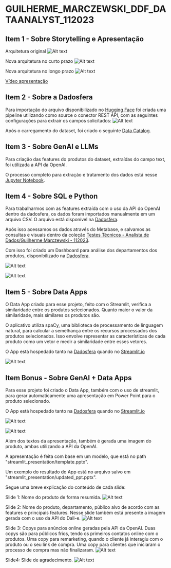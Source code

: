 # GUILHERME_MARCZEWSKI_DDF_DATAANALYST_112023

## Item 1 - Sobre Storytelling e Apresentação

Arquitetura original
![Alt text](img/infra_aws.png)

Nova arquitetura no curto prazo
![Alt text](img/curto_prazo.png)

Nova arquitetura no longo prazo
![Alt text](img/longo_prazo.png)

[Vídeo apresentação](https://www.youtube.com/watch?v=jaK41-sN5VM)

## Item  2 - Sobre a Dadosfera

Para importação do arquivo disponibilizado no [Hugging Face](https://huggingface.co/datasets/spacemanidol/product-search-corpus/viewer/default/train?row=0) foi criada uma pipeline utilizando como source o conector REST API, com as seguintes configurações para extrair os campos solicitados:
![Alt text](img/pipeline-config.png)

Após o carregamento do dataset, foi criado o seguinte [Data Catalog](https://app.dadosfera.ai/en-US/catalog/data-assets/42d36163-e861-4b6a-aa94-d8144fbb6414).

## Item 3 - Sobre GenAI e LLMs

Para criação das features do produtos do dataset, extraídas do campo text, foi utilizada a API da OpenAI.

O processo completo para extração e tratamento dos dados está nesse [Jupyter Notebook](https://github.com/guimarczewski/GUILHERME_MARCZEWSKI_DDF_DATAANALYST_112023/blob/main/spacemanidol_product_search_corpus.ipynb).

## Item  4 - Sobre SQL e Python

Para trabalharmos com as features extraída com o uso da API do OpenAI dentro da dadosfera, os dados foram importados manualmente em um arquivo CSV. O arquivo está disponível na [Dadosfera](https://app.dadosfera.ai/en-US/collect/import-files/90d671f3-2370-4dee-bf19-6a091df354d7).

Após isso acessamos os dados através do Metabase, e salvamos as consultas e visuais dentro da coleção [Testes Técnicos - Analista de Dados/Guilherme Marczewski - 112023](https://metabase-treinamentos.dadosfera.ai/collection/290-guilherme-marczewski-112023).

Com isso foi criado um Dashboard para análise dos departamentos dos produtos, disponibilizado na
[Dadosfera](https://metabase-treinamentos.dadosfera.ai/dashboard/66-product-search-corpus).

![Alt text](img/dashboard_query.png)

![Alt text](img/dashboard.png)

## Item  5 - Sobre Data Apps

O Data App criado para esse projeto, feito com o Streamlit, verifica a similaridade entre os produtos selecionados. Quanto maior o valor da similaridade, mais similares os produtos são.

O aplicativo utiliza spaCy, uma biblioteca de processamento de linguagem natural, para calcular a semelhança entre os recursos processados dos produtos selecionados. Isso envolve representar as características de cada produto como um vetor e medir a similaridade entre esses vetores.

O App está hospedado tanto na [Dadosfera](https://app-intelligence-treinamentos.dadosfera.ai/pbp-service-streamlit-c14c6038-7d28-48f094bd0f19-ee8b-4021_8501/) quando no [Streamlit.io](https://similarity-ddfr.streamlit.app/)


![Alt text](img/similarity.png)

## Item Bonus - Sobre GenAI + Data Apps

Para esse projeto foi criado o Data App, também com o uso de streamlit, para gerar automaticamente uma apresentação em Power Point para o produto selecionado.

O App está hospedado tanto na [Dadosfera](https://app-intelligence-treinamentos.dadosfera.ai/pbp-service-streamlit-bfc86fce-0023-42efc92cc443-7e43-4dc5_8501/) quando no [Streamlit.io](https://generate-presentation.streamlit.app/)

![Alt text](img/present_1.png)

![Alt text](img/present_2.png)


Além dos textos da apresentação, também é gerada uma imagem do produto, ambas utilizando a API da OpenAI.

A apresentação é feita com base em um modelo, que está no path "streamlit_presentation/template.pptx".

Um exemplo do resultado do App está no arquivo salvo em "streamlit_presentation/updated_ppt.pptx".

Segue uma breve explicação do conteúdo de cada slide:

Slide 1: Nome do produto de forma resumida.
![Alt text](img/slide0.png)

Slide 2: Nome do produto, departamento, público alvo de acordo com as features e principais features.
Nesse slide também está presente a imagem gerada com o uso da API do Dall-e.
![Alt text](img/slide1.png)

Slide 3: Copys para anúncios online geradas pela API da OpenAI. Duas copys são para públicos frios, tendo os primeiros contatos online com o produtos. Uma copy para remarketing, quando o cliente já interagiu com o produto ou o seu link de compra. Uma copy para clientes que iniciaram o processo de compra mas não finalizaram.
![Alt text](img/slide2.png)

Slide4: Slide de agradecimento.
![Alt text](img/slide3.png)
